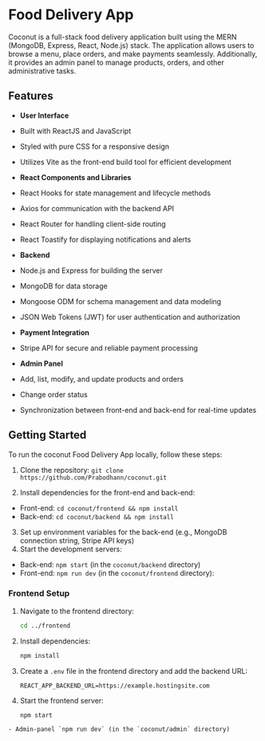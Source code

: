 # Food Delivery App

Coconut is a full-stack food delivery application built using the MERN (MongoDB, Express, React, Node.js) stack. The application allows users to browse a menu, place orders, and make payments seamlessly. Additionally, it provides an admin panel to manage products, orders, and other administrative tasks.

## Features

- **User Interface**
- Built with ReactJS and JavaScript
- Styled with pure CSS for a responsive design
- Utilizes Vite as the front-end build tool for efficient development

- **React Components and Libraries**
- React Hooks for state management and lifecycle methods
- Axios for communication with the backend API
- React Router for handling client-side routing
- React Toastify for displaying notifications and alerts

- **Backend**
- Node.js and Express for building the server
- MongoDB for data storage
- Mongoose ODM for schema management and data modeling
- JSON Web Tokens (JWT) for user authentication and authorization

- **Payment Integration**
- Stripe API for secure and reliable payment processing

- **Admin Panel**
- Add, list, modify, and update products and orders
- Change order status
- Synchronization between front-end and back-end for real-time updates

## Getting Started

To run the coconut Food Delivery App locally, follow these steps:

1. Clone the repository: `git clone https://github.com/Prabodhann/coconut.git`

2. Install dependencies for the front-end and back-end:

- Front-end: `cd coconut/frontend && npm install`
- Back-end: `cd coconut/backend && npm install`

3. Set up environment variables for the back-end (e.g., MongoDB connection string, Stripe API keys)
4. Start the development servers:

- Back-end: `npm start` (in the `coconut/backend` directory)
- Front-end: `npm run dev` (in the `coconut/frontend` directory):

### Frontend Setup

1. Navigate to the frontend directory:
   ```sh
   cd ../frontend
   ```
2. Install dependencies:
   ```sh
   npm install
   ```
3. Create a `.env` file in the frontend directory and add the backend URL:
   ```env
   REACT_APP_BACKEND_URL=https://example.hostingsite.com
   ```
4. Start the frontend server:
   ```sh
   npm start
   ```

```
- Admin-panel `npm run dev` (in the `coconut/admin` directory)
```
